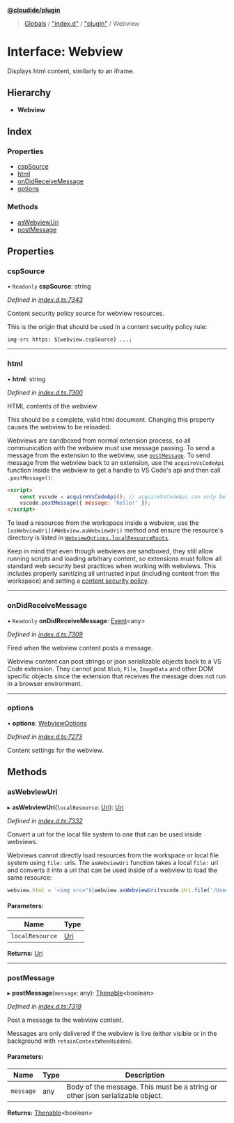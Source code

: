 **[@cloudide/plugin](../README.md)**

> [Globals](../README.md) / ["index.d"](../modules/_index_d_.md) / ["plugin"](../modules/_index_d_._plugin_.md) / Webview

# Interface: Webview

Displays html content, similarly to an iframe.

## Hierarchy

* **Webview**

## Index

### Properties

* [cspSource](_index_d_._plugin_.webview.md#cspsource)
* [html](_index_d_._plugin_.webview.md#html)
* [onDidReceiveMessage](_index_d_._plugin_.webview.md#ondidreceivemessage)
* [options](_index_d_._plugin_.webview.md#options)

### Methods

* [asWebviewUri](_index_d_._plugin_.webview.md#aswebviewuri)
* [postMessage](_index_d_._plugin_.webview.md#postmessage)

## Properties

### cspSource

• `Readonly` **cspSource**: string

*Defined in [index.d.ts:7343](https://github.com/shuyaqian/cloudide-plugin-api/blob/6d83fa1/index.d.ts#L7343)*

Content security policy source for webview resources.

This is the origin that should be used in a content security policy rule:

```
img-src https: ${webview.cspSource} ...;
```

___

### html

•  **html**: string

*Defined in [index.d.ts:7300](https://github.com/shuyaqian/cloudide-plugin-api/blob/6d83fa1/index.d.ts#L7300)*

HTML contents of the webview.

This should be a complete, valid html document. Changing this property causes the webview to be reloaded.

Webviews are sandboxed from normal extension process, so all communication with the webview must use
message passing. To send a message from the extension to the webview, use [`postMessage`](#Webview.postMessage).
To send message from the webview back to an extension, use the `acquireVsCodeApi` function inside the webview
to get a handle to VS Code's api and then call `.postMessage()`:

```html
<script>
    const vscode = acquireVsCodeApi(); // acquireVsCodeApi can only be invoked once
    vscode.postMessage({ message: 'hello!' });
</script>
```

To load a resources from the workspace inside a webview, use the `[asWebviewUri](#Webview.asWebviewUri)` method
and ensure the resource's directory is listed in [`WebviewOptions.localResourceRoots`](#WebviewOptions.localResourceRoots).

Keep in mind that even though webviews are sandboxed, they still allow running scripts and loading arbitrary content,
so extensions must follow all standard web security best practices when working with webviews. This includes
properly sanitizing all untrusted input (including content from the workspace) and
setting a [content security policy](https://aka.ms/vscode-api-webview-csp).

___

### onDidReceiveMessage

• `Readonly` **onDidReceiveMessage**: [Event](_index_d_._plugin_.event.md)\<any>

*Defined in [index.d.ts:7309](https://github.com/shuyaqian/cloudide-plugin-api/blob/6d83fa1/index.d.ts#L7309)*

Fired when the webview content posts a message.

Webview content can post strings or json serializable objects back to a VS Code extension. They cannot
post `Blob`, `File`, `ImageData` and other DOM specific objects since the extension that receives the
message does not run in a browser environment.

___

### options

•  **options**: [WebviewOptions](_index_d_._plugin_.webviewoptions.md)

*Defined in [index.d.ts:7273](https://github.com/shuyaqian/cloudide-plugin-api/blob/6d83fa1/index.d.ts#L7273)*

Content settings for the webview.

## Methods

### asWebviewUri

▸ **asWebviewUri**(`localResource`: [Uri](../classes/_index_d_._plugin_.uri.md)): [Uri](../classes/_index_d_._plugin_.uri.md)

*Defined in [index.d.ts:7332](https://github.com/shuyaqian/cloudide-plugin-api/blob/6d83fa1/index.d.ts#L7332)*

Convert a uri for the local file system to one that can be used inside webviews.

Webviews cannot directly load resources from the workspace or local file system using `file:` uris. The
`asWebviewUri` function takes a local `file:` uri and converts it into a uri that can be used inside of
a webview to load the same resource:

```ts
webview.html = `<img src="${webview.asWebviewUri(vscode.Uri.file('/Users/codey/workspace/cat.gif'))}">`
```

#### Parameters:

Name | Type |
------ | ------ |
`localResource` | [Uri](../classes/_index_d_._plugin_.uri.md) |

**Returns:** [Uri](../classes/_index_d_._plugin_.uri.md)

___

### postMessage

▸ **postMessage**(`message`: any): [Thenable](_index_d_.thenable.md)\<boolean>

*Defined in [index.d.ts:7319](https://github.com/shuyaqian/cloudide-plugin-api/blob/6d83fa1/index.d.ts#L7319)*

Post a message to the webview content.

Messages are only delivered if the webview is live (either visible or in the
background with `retainContextWhenHidden`).

#### Parameters:

Name | Type | Description |
------ | ------ | ------ |
`message` | any | Body of the message. This must be a string or other json serializable object.  |

**Returns:** [Thenable](_index_d_.thenable.md)\<boolean>
